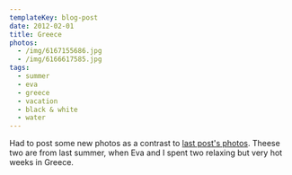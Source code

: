 ```yaml
---
templateKey: blog-post
date: 2012-02-01
title: Greece
photos:
  - /img/6167155686.jpg
  - /img/6166617585.jpg
tags:
  - summer
  - eva
  - greece
  - vacation
  - black & white
  - water
---
```


Had to post some new photos as a contrast to [last post's photos](/2012-01-24-winter). Theese two are from last summer, when Eva and I spent two relaxing but very hot weeks in Greece.
